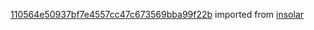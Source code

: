 [110564e50937bf7e4557cc47c673569bba99f22b](https://github.com/insolar/insolar/commit/110564e50937bf7e4557cc47c673569bba99f22b) imported from [insolar](https://github.com/insolar/insolar)

